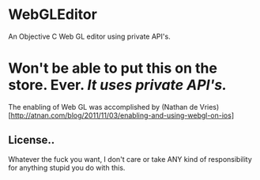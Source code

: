 WebGLEditor
===========

An Objective C Web GL editor using private API's.

# Won't be able to put this on the store. Ever. _It uses private API's._

The enabling of Web GL was accomplished by (Nathan de Vries)[http://atnan.com/blog/2011/11/03/enabling-and-using-webgl-on-ios]

## License..
Whatever the fuck you want, I don't care or take ANY kind of responsibility for anything stupid you do with this.
